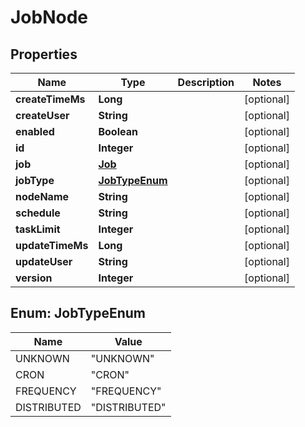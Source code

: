 # JobNode

## Properties
Name | Type | Description | Notes
------------ | ------------- | ------------- | -------------
**createTimeMs** | **Long** |  |  [optional]
**createUser** | **String** |  |  [optional]
**enabled** | **Boolean** |  |  [optional]
**id** | **Integer** |  |  [optional]
**job** | [**Job**](Job.md) |  |  [optional]
**jobType** | [**JobTypeEnum**](#JobTypeEnum) |  |  [optional]
**nodeName** | **String** |  |  [optional]
**schedule** | **String** |  |  [optional]
**taskLimit** | **Integer** |  |  [optional]
**updateTimeMs** | **Long** |  |  [optional]
**updateUser** | **String** |  |  [optional]
**version** | **Integer** |  |  [optional]

<a name="JobTypeEnum"></a>
## Enum: JobTypeEnum
Name | Value
---- | -----
UNKNOWN | &quot;UNKNOWN&quot;
CRON | &quot;CRON&quot;
FREQUENCY | &quot;FREQUENCY&quot;
DISTRIBUTED | &quot;DISTRIBUTED&quot;
